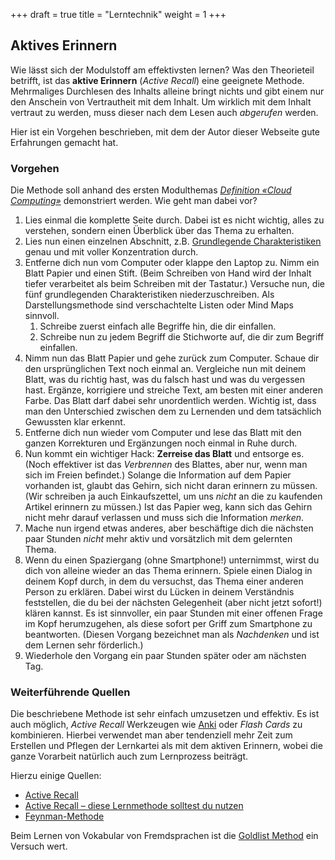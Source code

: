 +++
draft = true
title = "Lerntechnik"
weight = 1
+++

## Aktives Erinnern

Wie lässt sich der Modulstoff am effektivsten lernen? Was den Theorieteil
betrifft, ist das **aktive Erinnern** (_Active Recall_) eine geeignete Methode.
Mehrmaliges Durchlesen des Inhalts alleine bringt nichts und gibt einem nur den
Anschein von Vertrautheit mit dem Inhalt. Um wirklich mit dem Inhalt vertraut zu
werden, muss dieser nach dem Lesen auch _abgerufen_ werden.

Hier ist ein Vorgehen beschrieben, mit dem der Autor dieser Webseite gute
Erfahrungen gemacht hat.

### Vorgehen

Die Methode soll anhand des ersten Modulthemas [_Definition «Cloud
Computing»_](/theorie/definition) demonstriert werden. Wie geht man dabei vor?

1. Lies einmal die komplette Seite durch. Dabei ist es nicht wichtig, alles zu
   verstehen, sondern einen Überblick über das Thema zu erhalten.
2. Lies nun einen einzelnen Abschnitt, z.B. [Grundlegende
   Charakteristiken](/theorie/definition/#grundlegende-charakteristiken) genau
   und mit voller Konzentration durch.
3. Entferne dich nun vom Computer oder klappe den Laptop zu. Nimm ein Blatt
   Papier und einen Stift. (Beim Schreiben von Hand wird der Inhalt tiefer
   verarbeitet als beim Schreiben mit der Tastatur.) Versuche nun, die fünf
   grundlegenden Charakteristiken niederzuschreiben. Als Darstellungsmethode
   sind verschachtelte Listen oder Mind Maps sinnvoll.
    1. Schreibe zuerst einfach alle Begriffe hin, die dir einfallen.
    2. Schreibe nun zu jedem Begriff die Stichworte auf, die dir zum Begriff
       einfallen.
4. Nimm nun das Blatt Papier und gehe zurück zum Computer. Schaue dir den
   ursprünglichen Text noch einmal an. Vergleiche nun mit deinem Blatt, was du
   richtig hast, was du falsch hast und was du vergessen hast. Ergänze,
   korrigiere und streiche Text, am besten mit einer anderen Farbe. Das Blatt
   darf dabei sehr unordentlich werden. Wichtig ist, dass man den Unterschied
   zwischen dem zu Lernenden und dem tatsächlich Gewussten klar erkennt.
5. Entferne dich nun wieder vom Computer und lese das Blatt mit den ganzen
   Korrekturen und Ergänzungen noch einmal in Ruhe durch.
6. Nun kommt ein wichtiger Hack: **Zerreise das Blatt** und entsorge es. (Noch
   effektiver ist das _Verbrennen_ des Blattes, aber nur, wenn man sich im
   Freien befindet.) Solange die Information auf dem Papier vorhanden ist,
   glaubt das Gehirn, sich nicht daran erinnern zu müssen. (Wir schreiben ja
   auch Einkaufszettel, um uns _nicht_ an die zu kaufenden Artikel erinnern zu
   müssen.) Ist das Papier weg, kann sich das Gehirn nicht mehr darauf
   verlassen und muss sich die Information _merken_.
7. Mache nun irgend etwas anderes, aber beschäftige dich die nächsten paar
   Stunden _nicht_ mehr aktiv und vorsätzlich mit dem gelernten Thema.
8. Wenn du einen Spaziergang (ohne Smartphone!) unternimmst, wirst du dich von
   alleine wieder an das Thema erinnern. Spiele einen Dialog in deinem Kopf
   durch, in dem du versuchst, das Thema einer anderen Person zu erklären. Dabei
   wirst du Lücken in deinem Verständnis feststellen, die du bei der nächsten
   Gelegenheit (aber nicht jetzt sofort!) klären kannst. Es ist sinnvoller, ein
   paar Stunden mit einer offenen Frage im Kopf herumzugehen, als diese sofort
   per Griff zum Smartphone zu beantworten. (Diesen Vorgang bezeichnet man als
   _Nachdenken_ und ist dem Lernen sehr förderlich.)
9. Wiederhole den Vorgang ein paar Stunden später oder am nächsten Tag.

### Weiterführende Quellen

Die beschriebene Methode ist sehr einfach umzusetzen und effektiv. Es ist auch
möglich, _Active Recall_ Werkzeugen wie [Anki](https://apps.ankiweb.net/) oder
_Flash Cards_ zu kombinieren. Hierbei verwendet man aber tendenziell mehr Zeit
zum Erstellen und Pflegen der Lernkartei als mit dem aktiven Erinnern, wobei die
ganze Vorarbeit natürlich auch zum Lernprozess beiträgt.

Hierzu einige Quellen:

- [Active Recall](https://www.progenius.org/blog/active-recall/)
- [Active Recall – diese Lernmethode solltest du nutzen](https://lasseschock.de/active-recall/)
- [Feynman-Methode](https://www.ostjob.ch/ratgeber/artikel/364/feynman-methode)

Beim Lernen von Vokabular von Fremdsprachen ist die [Goldlist
Method](https://huliganov.tv/goldlist-method/) ein Versuch wert.
